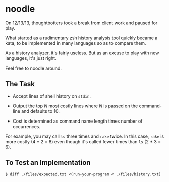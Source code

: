 noodle
======

On 12/13/13, thoughtbotters took a break from client work and paused for 
play.

What started as a rudimentary zsh history analysis tool quickly became a 
kata, to be implemented in many languages so as to compare them.

As a history analyzer, it's fairly useless. But as an excuse to play 
with new languages, it's just right.

Feel free to noodle around.

## The Task

* Accept lines of shell history on `stdin`.

* Output the top *N* most costly lines where *N* is passed on the 
  command-line and defaults to 10.

* Cost is determined as command name length times number of occurrences.

For example, you may call `ls` three times and `rake` twice. In this 
case, `rake` is more costly (4 * 2 = 8) even though it's called fewer 
times than `ls` (2 * 3 = 6).

## To Test an Implementation

```
$ diff ./files/expected.txt <(run-your-program < ./files/history.txt)
```
